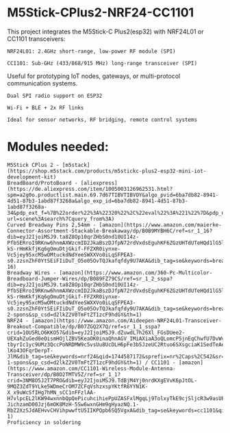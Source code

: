 # M5Stick-CPlus2-NRF24-CC1101
This project integrates the M5Stick-C Plus2(esp32) with NRF24L01 or CC1101 transceivers:

    NRF24L01: 2.4GHz short-range, low-power RF module (SPI)

    CC1101: Sub-GHz (433/868/915 MHz) long-range transceiver (SPI)

Useful for prototyping IoT nodes, gateways, or multi-protocol communication systems.

    Dual SPI radio support on ESP32

    Wi-Fi + BLE + 2x RF links

    Ideal for sensor networks, RF bridging, remote control systems

# Modules needed:
```
M5Stick CPlus 2 - [m5stack](https://shop.m5stack.com/products/m5stickc-plus2-esp32-mini-iot-development-kit)
BreadBoard/ProtoBoard - [aliexpress](https://de.aliexpress.com/item/1005003126962531.html?spm=a2g0o.productlist.main.69.7d67TIBVTIBVOY&algo_pvid=6ba7db82-8941-4d51-87b3-1abd87f3268a&algo_exp_id=6ba7db82-8941-4d51-87b3-1abd87f3268a-34&pdp_ext_f=%7B%22order%22%3A%22320%22%2C%22eval%22%3A%221%22%7D&pdp_npi=4%40dis%21EUR%211.69%210.99%21%21%211.87%211.09%21%40210388c917445863711634120eee2e%2112000024243771430%21sea%21DE%210%21ABX&curPageLogUid=r1JT4UtQlv0x&utparam-url=scene%3Asearch%7Cquery_from%3A)
Curved Breadway Pins 2,54mm - [amazon](https://www.amazon.com/maierke-Connector-Assortment-Stackable-Breakaway/dp/B0B9MYBH6C/ref=sr_1_16?dib=eyJ2IjoiMSJ9.ta8Z8Op10qrZHbS0nd10UI14z-PfbSERroI9RKnw6hnmAXWzcmID2JkaBszDJfpN72rdVxdsEguhKF6ZGzUHTdUTeHQd1lG5l4BEt574oAq6kKuE3SHrNpOzbS65h6pkxXybaPwHFjb5kCn2bMKfEkcVd-kS-rHmKkfjKq6gOmuDtjGkif-FFZXR0iynxe-Vc5jey95xcM5wOMtuckdNdYeeSWXXVo0iLqSFPEA3-s0.zzsnZhF0YtSEiFIiDuT_O5o05OvTQJkafqfdy9U7AKA&dib_tag=se&keywords=breadboard+pins&qid=1744586855&sr=8-16)
Breadway Wires - [amazon](https://www.amazon.com/360-Pc-Multicolor-Breadboard-Jumper-Wires/dp/B089FZ79CS/ref=sr_1_2_sspa?dib=eyJ2IjoiMSJ9.ta8Z8Op10qrZHbS0nd10UI14z-PfbSERroI9RKnw6hnmAXWzcmID2JkaBszDJfpN72rdVxdsEguhKF6ZGzUHTdUTeHQd1lG5l4BEt574oAq6kKuE3SHrNpOzbS65h6pkxXybaPwHFjb5kCn2bMKfEkcVd-kS-rHmKkfjKq6gOmuDtjGkif-FFZXR0iynxe-Vc5jey95xcM5wOMtuckdNdYeeSWXXVo0iLqSFPEA3-s0.zzsnZhF0YtSEiFIiDuT_O5o05OvTQJkafqfdy9U7AKA&dib_tag=se&keywords=breadboard%2Bpins&qid=1744586855&sr=8-2-spons&sp_csd=d2lkZ2V0TmFtZT1zcF9hdGY&th=1)
NRF24 - [amazon](https://www.amazon.com/Aideepen-NRF24L01-Transceiver-Breakout-Compatible/dp/B07ZGQ2X7Q/ref=sr_1_1_sspa?crid=1OU5RLO6KKO57&dib=eyJ2IjoiMSJ9.dZuwdL7h26Xl_FGsDUee2-UEXahZuGed0eOismHOjlZBV5KeaOK0inaQhnAGV_IMiAXiaA3oQLomcP5jnEqChwfU7DvWvqjrv-tbyrIc1yc9UMz3QccPoNRDMW9c5vsUu8UcDLH6pFe3b5JzeUC2Rtuo6SXsgciaK1SedTeAeCsd_aAgFwz2UtoDPHUHGzXIJjzTYtjjQOFOj0JsUimD0bRSo1FdoEHA0lDMYxLhNEw.x2eJzsokaUM1KdYPwvTRsQxT-lKo43OFqrDerpT-JlM&dib_tag=se&keywords=nrf24&qid=1744587172&sprefix=nr%2Caps%2C542&sr=8-1-spons&sp_csd=d2lkZ2V0TmFtZT1zcF9hdGY&th=1) / CC1101 - [amazon](https://www.amazon.com/CC1101-Wireless-Module-Antenna-Transceiver/dp/B0D2TMTV5Z/ref=sr_1_1?crid=3NM8O5J2T7PRO&dib=eyJ2IjoiMSJ9.TdBjM4Yj0nrdKXgEVvK6pJtOL-9MQZ3ZdT9YLke5WDmeCrOM7ZCFqVshzxspYKtfR6YYN1K-X_x9uWcSfIHg7hMN_sCC1nFFzlAA-H7vlpcEL2lKW94wxnnbQpQePicuhcihiePpUZASFxlMgqLj9TolxyTkE9cjSljcR3w9asUFrRQoPMTKdzLDFGjwHairQ2-JichzamD00Jzj6mOK8MzH-5Sw6wxnGHm9gHyazNQ.1-RbZ2XzSJdAEHvvCHVihpwwftU5IIKPQpb6SQ5VgxA&dib_tag=se&keywords=cc1101&qid=1744587251&sprefix=cc1101+%2Caps%2C421&sr=8-1)
Proficiency in soldering
```

